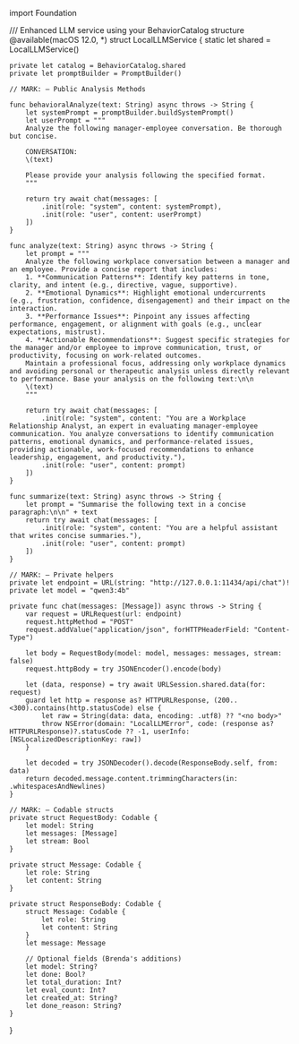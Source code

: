 import Foundation

/// Enhanced LLM service using your BehaviorCatalog structure
@available(macOS 12.0, *)
struct LocalLLMService {
    static let shared = LocalLLMService()
    
    private let catalog = BehaviorCatalog.shared
    private let promptBuilder = PromptBuilder()
    
    // MARK: – Public Analysis Methods
    
    func behavioralAnalyze(text: String) async throws -> String {
        let systemPrompt = promptBuilder.buildSystemPrompt()
        let userPrompt = """
        Analyze the following manager-employee conversation. Be thorough but concise.
        
        CONVERSATION:
        \(text)
        
        Please provide your analysis following the specified format.
        """
        
        return try await chat(messages: [
            .init(role: "system", content: systemPrompt),
            .init(role: "user", content: userPrompt)
        ])
    }
    
    func analyze(text: String) async throws -> String {
        let prompt = """
        Analyze the following workplace conversation between a manager and an employee. Provide a concise report that includes:
        1. **Communication Patterns**: Identify key patterns in tone, clarity, and intent (e.g., directive, vague, supportive).
        2. **Emotional Dynamics**: Highlight emotional undercurrents (e.g., frustration, confidence, disengagement) and their impact on the interaction.
        3. **Performance Issues**: Pinpoint any issues affecting performance, engagement, or alignment with goals (e.g., unclear expectations, mistrust).
        4. **Actionable Recommendations**: Suggest specific strategies for the manager and/or employee to improve communication, trust, or productivity, focusing on work-related outcomes.
        Maintain a professional focus, addressing only workplace dynamics and avoiding personal or therapeutic analysis unless directly relevant to performance. Base your analysis on the following text:\n\n
        \(text)
        """

        return try await chat(messages: [
            .init(role: "system", content: "You are a Workplace Relationship Analyst, an expert in evaluating manager-employee communication. You analyze conversations to identify communication patterns, emotional dynamics, and performance-related issues, providing actionable, work-focused recommendations to enhance leadership, engagement, and productivity."),
            .init(role: "user", content: prompt)
        ])
    }

    func summarize(text: String) async throws -> String {
        let prompt = "Summarise the following text in a concise paragraph:\n\n" + text
        return try await chat(messages: [
            .init(role: "system", content: "You are a helpful assistant that writes concise summaries."),
            .init(role: "user", content: prompt)
        ])
    }

    // MARK: – Private helpers
    private let endpoint = URL(string: "http://127.0.0.1:11434/api/chat")!
    private let model = "qwen3:4b"

    private func chat(messages: [Message]) async throws -> String {
        var request = URLRequest(url: endpoint)
        request.httpMethod = "POST"
        request.addValue("application/json", forHTTPHeaderField: "Content-Type")

        let body = RequestBody(model: model, messages: messages, stream: false)
        request.httpBody = try JSONEncoder().encode(body)

        let (data, response) = try await URLSession.shared.data(for: request)
        guard let http = response as? HTTPURLResponse, (200..<300).contains(http.statusCode) else {
            let raw = String(data: data, encoding: .utf8) ?? "<no body>"
            throw NSError(domain: "LocalLLMError", code: (response as? HTTPURLResponse)?.statusCode ?? -1, userInfo: [NSLocalizedDescriptionKey: raw])
        }

        let decoded = try JSONDecoder().decode(ResponseBody.self, from: data)
        return decoded.message.content.trimmingCharacters(in: .whitespacesAndNewlines)
    }

    // MARK: – Codable structs
    private struct RequestBody: Codable {
        let model: String
        let messages: [Message]
        let stream: Bool
    }

    private struct Message: Codable {
        let role: String
        let content: String
    }

    private struct ResponseBody: Codable {
        struct Message: Codable {
            let role: String
            let content: String
        }
        let message: Message
        
        // Optional fields (Brenda's additions)
        let model: String?
        let done: Bool?
        let total_duration: Int?
        let eval_count: Int?
        let created_at: String?
        let done_reason: String?
    }
}